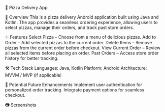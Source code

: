 🍕 Pizza Delivery App

📱 Overview
This is a pizza delivery Android application built using Java and Kotlin. The app provides a seamless ordering experience, allowing users to select pizzas, manage their orders, and track past store orders.

✨ Features
Select Pizza – Choose from a menu of delicious pizzas.
Add to Order – Add selected pizzas to the current order.
Delete Items – Remove pizzas from the current order before checkout.
View Current Order – Review all selected items before placing an order.
Past Orders – Access store order history for better tracking.

🛠️ Tech Stack
Languages: Java, Kotlin
Platform: Android
Architecture: MVVM / MVP (if applicable)

🚀 Potential Future Enhancements
Implement user authentication for personalized order tracking.
Integrate payment options for seamless checkout.

📷 Screenshots 
